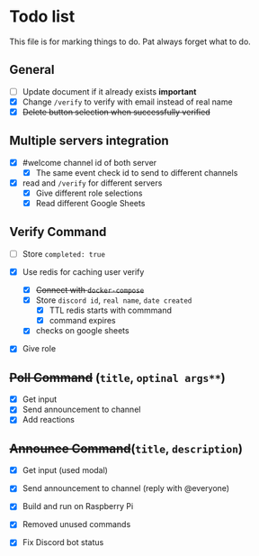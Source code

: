 # Todo list
This file is for marking things to do. Pat always forget what to do.

## General
- [ ] Update document if it already exists **important**
- [X] Change `/verify` to verify with email instead of real name
- [X] ~~Delete button selection when successfully verified~~

## Multiple servers integration
- [X] #welcome channel id of both server
  - [X] The same event check id to send to different channels
- [X] read and `/verify` for different servers
  - [X] Give different role selections
  - [X] Read different Google Sheets

## Verify Command
- [ ] Store `completed: true`
- [X] Use redis for caching user verify
  - [X] ~~Connect with `docker-compose`~~
  - [X] Store `discord id`, `real name`, `date created`   
    - [X] TTL redis starts with commmand
    - [X] command expires
  - [X] checks on google sheets
- [X] Give role


## ~~Poll Command~~ (`title`, `optinal args**`)
- [X] Get input
- [X] Send announcement to channel
- [X] Add reactions

## ~~Announce Command~~(`title`, `description`)
- [X] Get input (used modal)
- [X] Send announcement to channel (reply with @everyone)

- [X] Build and run on Raspberry Pi
- [X] Removed unused commands
- [X] Fix Discord bot status
